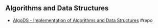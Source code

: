 ## Algorithms and Data Structures

- [AlgoDS - Implementation of Algorithms and Data Structures](https://github.com/sherxon/AlgoDS) #repo